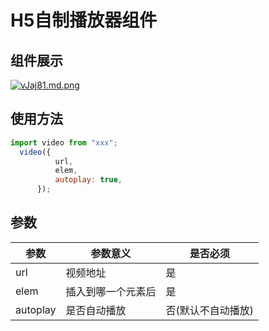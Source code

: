 # H5自制播放器组件
## 组件展示
[![vJaj81.md.png](https://s1.ax1x.com/2022/08/12/vJaj81.md.png)](https://imgtu.com/i/vJaj81)
## 使用方法
```javascript
import video from "xxx";
  video({
          url,
          elem,
          autoplay: true,
      });
```
## 参数
|  参数   | 参数意义  |是否必须|
|  ----  | ----  | ---- |
| url  | 视频地址 |是|
| elem  | 插入到哪一个元素后 |是|
| autoplay  | 是否自动播放 |否(默认不自动播放)|